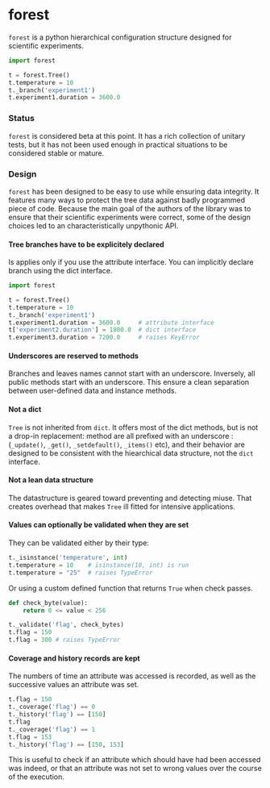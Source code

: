 # forest

`forest` is a python hierarchical configuration structure designed for scientific experiments.

```python
import forest

t = forest.Tree()
t.temperature = 10
t._branch('experiment1')
t.experiment1.duration = 3600.0
```

### Status

`forest` is considered beta at this point. It has a rich collection of unitary tests, but it has not been used enough in practical situations to be considered stable or mature.

### Design

`forest` has been designed to be easy to use while ensuring data integrity. It features many ways to protect the tree data against badly programmed piece of code. Because the main goal of the authors of the library was to ensure that their scientific experiments were correct, some of the design choices led to an characteristically unpythonic API.

#### Tree branches have to be explicitely declared

Is applies only if you use the attribute interface. You can implicitly declare branch using the dict interface.

```python
import forest

t = forest.Tree()
t.temperature = 10
t._branch('experiment1')
t.experiment1.duration = 3600.0     # attribute interface
t['experiment2.duration'] = 1800.0  # dict interface
t.experiment3.duration = 7200.0     # raises KeyError
```

#### Underscores are reserved to methods

Branches and leaves names cannot start with an underscore. Inversely, all public methods start with an underscore. This ensure a clean separation between user-defined data and instance methods.

#### Not a dict

`Tree` is not inherited from `dict`. It offers most of the dict methods, but is not a drop-in replacement: method are all prefixed with an underscore : (`_update()`, `_get()`, `_setdefault()`, `_items()` etc), and their behavior are designed to be consistent with the hiearchical data structure, not the `dict` interface.

#### Not a lean data structure

The datastructure is geared toward preventing and detecting miuse. That creates overhead that makes `Tree` ill fitted for intensive applications.

#### Values can optionally be validated when they are set

They can be validated either by their type:

```python
t._isinstance('temperature', int)
t.temperature = 10    # isinstance(10, int) is run
t.temperature = "25"  # raises TypeError
```

Or using a custom defined function that returns `True` when check passes.

```python
def check_byte(value):
    return 0 <= value < 256

t._validate('flag', check_bytes)
t.flag = 150
t.flag = 300 # raises TypeError
```

#### Coverage and history records are kept

The numbers of time an attribute was accessed is recorded, as well as the successive values an attribute was set.

```python
t.flag = 150
t._coverage('flag') == 0
t._history('flag') == [150]
t.flag
t._coverage('flag') == 1
t.flag = 153
t._history('flag') == [150, 153]
```

This is useful to check if an attribute which should have had been accessed was indeed, or that an attribute was not set to wrong values over the course of the execution.
